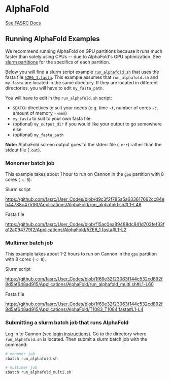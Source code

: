 # AlphaFold

[See FASRC Docs](https://docs.rc.fas.harvard.edu/?post_type=epkb_post_type_1&p=27454&preview=true)

## Running AlphaFold Examples

We recommend running AlphaFold on GPU partitions because it runs much faster
than solely using CPUs -- due to AlphaFold's GPU optimization. See [slurm
partitions](https://docs.rc.fas.harvard.edu/kb/running-jobs/#Slurm_partitions)
for the specifics of each partition.

Below you will find a slurm script example
[`run_alphafold.sh`](run_alphafold.sh) that uses the fasta file
[`5ZE6_1.fasta`](5ZE6_1.fasta).
This example assumes that `run_alphafold.sh` and `my_fasta` are located in the
same directory. If they are located in different directories, you will have to
edit `my_fasta_path`.

You will have to edit in the `run_alphafold.sh` script:
* `SBATCH` directives to suit your needs (e.g. time `-t`, number of cores `-c`, 
    amount of memory `--mem`)
* `my_fasta` to suit to your own fasta file
* (optional) `my_output_dir` if you would like your output to go somewhere else
* (optional) `my_fasta_path` 

**Note:** AlphaFold screen output goes to the stderr file (`.err`) rather than the
stdout file (`.out`).

### Monomer batch job

This example takes about 1 hour to run on Cannon in the `gpu` partition with
8 cores (`-c 8`).

Slurm script

https://github.com/fasrc/User_Codes/blob/d9c3f2f785a5a633617662cc84eb44788c47516f/Applications/AlphaFold/run_alphafold.sh#L1-L48

Fasta file

https://github.com/fasrc/User_Codes/blob/f15ac0ea89488dc841d703fef33fa12a094779f2/Applications/AlphaFold/5ZE6_1.fasta#L1-L2

### Multimer batch job

This example takes about 1-2 hours to run on Cannon in the `gpu` partition with
8 cores (`-c 8`).

Slurm script

https://github.com/fasrc/User_Codes/blob/1f69e32f23063f144c532cd892f8d5af648ad915/Applications/AlphaFold/run_alphafold_multi.sh#L1-L60

Fasta file

https://github.com/fasrc/User_Codes/blob/1f69e32f23063f144c532cd892f8d5af648ad915/Applications/AlphaFold/T1083_T1084.fasta#L1-L4

### Submitting a slurm batch job that runs AlphaFold

Log in to Cannon (see [login
instructions](https://docs.rc.fas.harvard.edu/kb/terminal-access/)). Go to the
directory where `run_alphafold.sh` is located. Then submit a slurm batch job
with the command:

```bash
# monomer job
sbatch run_alphafold.sh

# multimer job
sbatch run_alphafold_multi.sh
```
